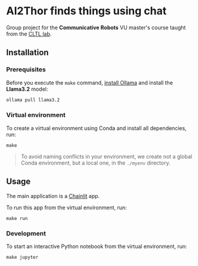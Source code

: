 # AI2Thor finds things using chat

Group project for the **Communicative Robots** VU master's course taught from the [CLTL lab](http://www.cltl.nl).

## Installation

### Prerequisites

Before you execute the `make` command, [install Ollama](https://ollama.com/download) and install the **Llama3.2** model:

```bash
ollama pull llama3.2
```

### Virtual environment

To create a virtual environment using Conda and install all dependencies, run:

```
make
```

> To avoid naming conflicts in your environment, we create not a global Conda environment, but a local one, in the `./myenv` directory.

## Usage

The main application is a [Chainlit](https://docs.chainlit.io/get-started/overview) app.

To run this app from the virtual environment, run:

```
make run
```

### Development

To start an interactive Python notebook from the virtual environment, run:

```
make jupyter
```